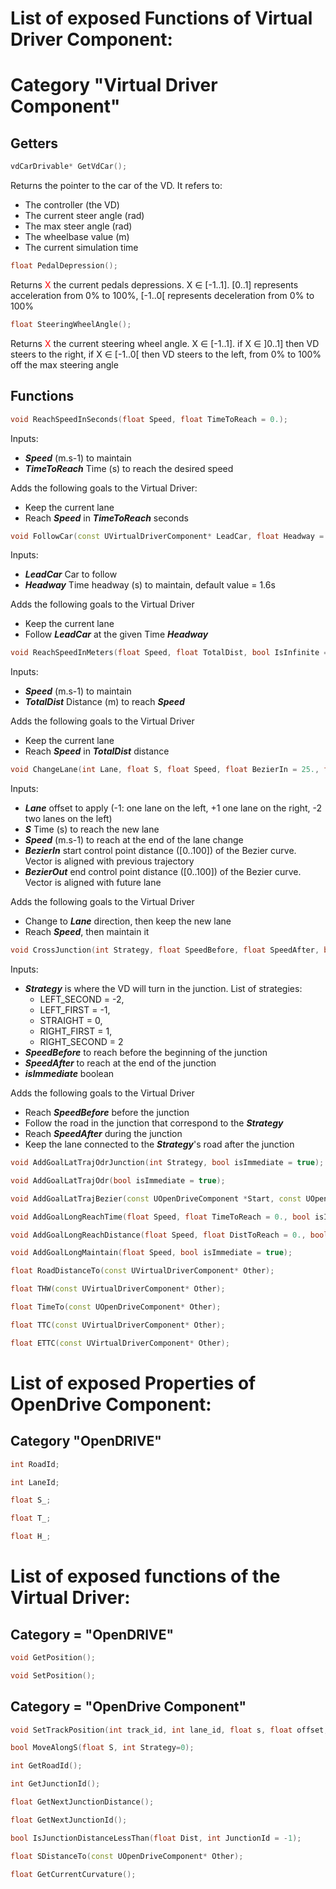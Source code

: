 # List of exposed Functions of Virtual Driver Component:
# Category "Virtual Driver Component"

## Getters
```cpp
vdCarDrivable* GetVdCar();
```
Returns the pointer to the car of the VD. 
It refers to: 
- The controller (the VD)
- The current steer angle (rad)
- The max steer angle (rad)
- The wheelbase value (m)
- The current simulation time

```cpp
float PedalDepression();
```
Returns <span style="color: red;">X</span> the current pedals depressions. X ∈ [-1..1]. [0..1] represents acceleration from 0% to 100%, [-1..0[ represents deceleration from 0% to 100%

```cpp
float SteeringWheelAngle();
```
Returns <span style="color: red;">X</span> the current steering wheel angle. X ∈ [-1..1]. if X ∈ ]0..1] then VD steers to the right, if X ∈ [-1..0[ then VD steers to the left, from 0% to 100% off the max steering angle


## Functions
```cpp
void ReachSpeedInSeconds(float Speed, float TimeToReach = 0.);
```
Inputs:
- ***Speed*** (m.s-1) to maintain
- ***TimeToReach*** Time (s) to reach the desired speed

Adds the following goals to the Virtual Driver:
- Keep the current lane
- Reach ***Speed*** in ***TimeToReach*** seconds
	
```cpp
void FollowCar(const UVirtualDriverComponent* LeadCar, float Headway = 1.6);
```
Inputs:
- ***LeadCar*** Car to follow
- ***Headway*** Time headway (s) to maintain, default value = 1.6s

Adds the following goals to the Virtual Driver
- Keep the current lane
- Follow ***LeadCar*** at the given Time ***Headway***

```cpp
void ReachSpeedInMeters(float Speed, float TotalDist, bool IsInfinite = true);
```
Inputs:
- ***Speed*** (m.s-1) to maintain
- ***TotalDist*** Distance (m) to reach ***Speed***

Adds the following goals to the Virtual Driver
- Keep the current lane
- Reach ***Speed*** in ***TotalDist*** distance

```cpp
void ChangeLane(int Lane, float S, float Speed, float BezierIn = 25., float BezierOut = 25.);
```
Inputs:
- ***Lane*** offset to apply (-1: one lane on the left, +1 one lane on the right, -2 two lanes on the left)
- ***S*** Time (s) to reach the new lane
- ***Speed*** (m.s-1) to reach at the end of the lane change
- ***BezierIn*** start control point distance ([0..100]) of the Bezier curve. Vector is aligned with previous trajectory 
- ***BezierOut*** end control point distance ([0..100]) of the Bezier curve. Vector is aligned with future lane

Adds the following goals to the Virtual Driver
- Change to ***Lane*** direction, then keep the new lane
- Reach ***Speed***, then maintain it

```cpp
void CrossJunction(int Strategy, float SpeedBefore, float SpeedAfter, bool isImmediate = true);
```
Inputs:
- ***Strategy*** is where the VD will turn in the junction. List of strategies:
    - LEFT_SECOND = -2,
	- LEFT_FIRST = -1,
	- STRAIGHT = 0,
	- RIGHT_FIRST = 1,
	- RIGHT_SECOND = 2
- ***SpeedBefore*** to reach before the beginning of the junction
- ***SpeedAfter*** to reach at the end of the junction
- ***isImmediate*** boolean 

Adds the following goals to the Virtual Driver
- Reach ***SpeedBefore*** before the junction
- Follow the road in the junction that correspond to the ***Strategy***
- Reach ***SpeedAfter*** during the junction
- Keep the lane connected to the ***Strategy***'s road after the junction

```cpp
void AddGoalLatTrajOdrJunction(int Strategy, bool isImmediate = true);
```

```cpp
void AddGoalLatTrajOdr(bool isImmediate = true);
```

```cpp
void AddGoalLatTrajBezier(const UOpenDriveComponent *Start, const UOpenDriveComponent *End, float CpStart = 50., float CpEnd = 50., bool isImmediate = true);
```

```cpp
void AddGoalLongReachTime(float Speed, float TimeToReach = 0., bool isInfinite = true, bool isImmediate = true);
```

```cpp
void AddGoalLongReachDistance(float Speed, float DistToReach = 0., bool isInfinite = true, bool isImmediate = true);
```

```cpp
void AddGoalLongMaintain(float Speed, bool isImmediate = true);
```

```cpp
float RoadDistanceTo(const UVirtualDriverComponent* Other);
```

```cpp
float THW(const UVirtualDriverComponent* Other);
```

```cpp
float TimeTo(const UOpenDriveComponent* Other);
```

```cpp
float TTC(const UVirtualDriverComponent* Other);
```

```cpp
float ETTC(const UVirtualDriverComponent* Other);
```


# List of exposed Properties of OpenDrive Component:

## Category "OpenDRIVE"
```cpp
int RoadId;
```

```cpp
int LaneId;
```

```cpp
float S_;
```

```cpp
float T_;
```

```cpp
float H_;
```

# List of exposed functions of the Virtual Driver:
## Category = "OpenDRIVE"
```cpp
void GetPosition();
```

```cpp
void SetPosition();
```

## Category = "OpenDrive Component"
```cpp
void SetTrackPosition(int track_id, int lane_id, float s, float offset, float h);
```

```cpp
bool MoveAlongS(float S, int Strategy=0);
```

```cpp
int GetRoadId();
```

```cpp
int GetJunctionId();
```

```cpp
float GetNextJunctionDistance();
```

```cpp
float GetNextJunctionId();
```

```cpp
bool IsJunctionDistanceLessThan(float Dist, int JunctionId = -1);
```

```cpp
float SDistanceTo(const UOpenDriveComponent* Other);
```

```cpp
float GetCurrentCurvature();
```